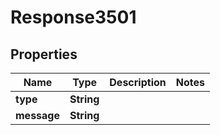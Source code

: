 
# Response3501

## Properties
Name | Type | Description | Notes
------------ | ------------- | ------------- | -------------
**type** | **String** |  | 
**message** | **String** |  | 



